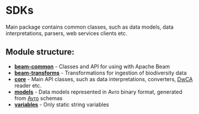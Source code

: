 # SDKs

Main package contains common classes, such as data models, data interpretations, parsers, web services clients etc.

## Module structure:
- [**beam-common**](./beam-common) - Classes and API for using with Apache Beam
- [**beam-transforms**](./beam-transforms) - Transformations for ingestion of biodiversity data
- [**core**](./core) - Main API classes, such as data interpretations, converters, [DwCA](https://www.tdwg.org/standards/dwc/) reader etc.
- [**models**](./models) - Data models represented in Avro binary format, generated from [Avro](https://avro.apache.org/docs/current/) schemas
- [**variables**](./variables) - Only static string variables
